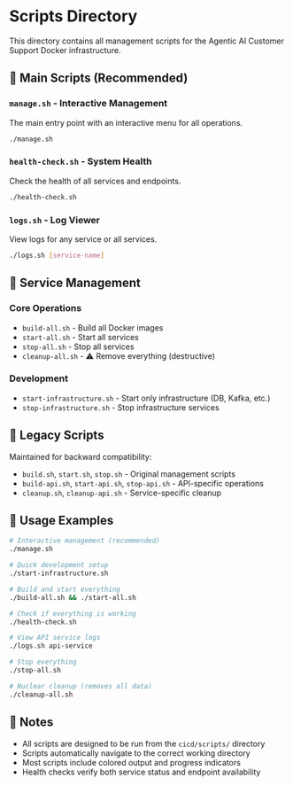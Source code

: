 # Scripts Directory

This directory contains all management scripts for the Agentic AI Customer Support Docker infrastructure.

## 🎯 Main Scripts (Recommended)

### `manage.sh` - Interactive Management
The main entry point with an interactive menu for all operations.
```bash
./manage.sh
```

### `health-check.sh` - System Health
Check the health of all services and endpoints.
```bash
./health-check.sh
```

### `logs.sh` - Log Viewer
View logs for any service or all services.
```bash
./logs.sh [service-name]
```

## 🚀 Service Management

### Core Operations
- `build-all.sh` - Build all Docker images
- `start-all.sh` - Start all services
- `stop-all.sh` - Stop all services
- `cleanup-all.sh` - ⚠️ Remove everything (destructive)

### Development
- `start-infrastructure.sh` - Start only infrastructure (DB, Kafka, etc.)
- `stop-infrastructure.sh` - Stop infrastructure services

## 📁 Legacy Scripts

Maintained for backward compatibility:
- `build.sh`, `start.sh`, `stop.sh` - Original management scripts
- `build-api.sh`, `start-api.sh`, `stop-api.sh` - API-specific operations
- `cleanup.sh`, `cleanup-api.sh` - Service-specific cleanup

## 🔧 Usage Examples

```bash
# Interactive management (recommended)
./manage.sh

# Quick development setup
./start-infrastructure.sh

# Build and start everything
./build-all.sh && ./start-all.sh

# Check if everything is working
./health-check.sh

# View API service logs
./logs.sh api-service

# Stop everything
./stop-all.sh

# Nuclear cleanup (removes all data)
./cleanup-all.sh
```

## 📝 Notes

- All scripts are designed to be run from the `cicd/scripts/` directory
- Scripts automatically navigate to the correct working directory
- Most scripts include colored output and progress indicators
- Health checks verify both service status and endpoint availability
